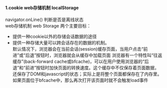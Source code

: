 #### 1.cookie web存储机制 localStorage      
navigator.onLine() 判断是否是离线状态       
web存储机制 web Storage 两个主要目标：     
* 提供一种cookie以外的存储会话数据的途径    
* 提供一种存储大量可以跨会话存在的数据的机制。    
默认情况下，浏览器会在当前会话(session)缓存页面，当用户点击“前进”或“后退”按钮时，浏览器就会从缓存中加载页面
浏览器有一个特性叫“往返缓存”(back-forward cache或bfcache)，可以在用户使用浏览器的“后退”和“前进”按钮时加快页面的转换速度。这个缓存中不仅保存着页面数据，还保存了DOM和javascript的状态；实际上是将整个页面都保存在了内存里。如果页面位于bfcache中，那么再次打开该页面时就不会触发load事件   

